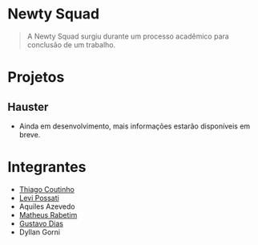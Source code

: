 # Newty Squad
> A Newty Squad surgiu durante um processo acadêmico para conclusão de um trabalho.

# Projetos
## Hauster
- Ainda em desenvolvimento, mais informações estarão disponíveis em breve.

# Integrantes
- <a href="https://github.com/sousateew">Thiago Coutinho</a>
- <a href="https://github.com/levipossati">Levi Possati</a>
- Aquiles Azevedo
- <a href="https://github.com/matheusrbarbr">Matheus Rabetim</a>
- <a href="https://github.com/gustavodias25">Gustavo Dias</a>
- Dyllan Gorni